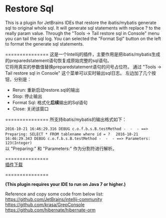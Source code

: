Restore Sql
===============  

This is a plugin for JetBrains IDEs that restore the ibatis/mybatis generate sql to original whole sql.
It will generate sql statements with replace ? to the really param value.
Through the "Tools -> Tail restore sql in Console" menu you can tail the sql log.
You can selected the "Format Sql" button on the left to format the generate sql statements.  

===============
这是一个Intellij的插件，主要作用是把ibatis/mybatis生成的preparedstatement语句恢复成原始完整的sql语句。  
它将用真实的参数值替换preparedstatement语句的问号占位符。
通过 "Tools -> Tail restore sql in Console" 这个菜单可以实时输出sql日志。
左边加了几个按钮，分别是：  
* Rerun: 重新启动restore.sql的输出
* Stop: 停止输出
* Format Sql: 格式化**后续**输出的Sql语句
* Close: 关闭该窗口

===============
所支持ibatis/mybatis的输出格式如下：  

`2016-10-21 16:46:29.316 DEBUG c.o.f.b.s.B.testMethod -  -  - ==>  Preparing: SELECT * FROM tablename where id = ?  `
`2016-10-21 16:46:29.343 DEBUG c.o.f.b.s.B.testMethod -  -  - ==> Parameters: 123(Integer)`  
以 "Preparing:" 和 "Parameters:" 作为分割符进行解析。  

===============  
[插件下载](https://github.com/kookob/RestoreSql/blob/master/RestoreSql.jar?raw=true "Download Plugin")  

===============  

**(This plugin requires your IDE to run on Java 7 or higher.)**  

Reference and copy some code from below list:  
https://github.com/JetBrains/intellij-community  
https://github.com/krasa/GrepConsole  
https://github.com/hibernate/hibernate-orm  
